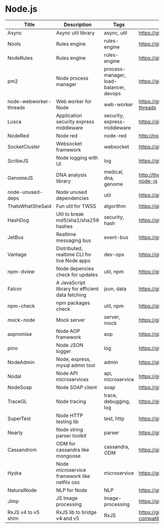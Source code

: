# Node.js

Title | Description | Tags | Link
------------ | ------------- | ---------- | --------------
Async | Async util library | async, util | https://github.com/caolan/async
Nools | Rules engine | rules-engine | https://github.com/C2FO/nools
NodeRules | Rules engine | rules-engine | https://github.com/mithunsatheesh/node-rules
pm2 | Node process manager | process-manager, load-balancer, devops | https://github.com/unitech/pm2
node-webworker-threads | Web worker for Node | web-worker | https://github.com/audreyt/node-webworker-threads
Lusca | Application security express middleware | security, express-middleware | https://github.com/krakenjs/lusca
NodeRed | Node red | node-red | http://nodered.org
SocketCluster | Websocket framework | websocket | https://github.com/SocketCluster/socketcluster
ScribeJS | Node logging with UI | log | https://github.com/bluejamesbond/Scribe.js
GenomeJS | DNA analysis library | medical, dna, genome | http://thejackalofjavascript.com/dna-analysis-node-js
node-unused-deps | Node unused dependencies | util | https://github.com/mirek/node-unused-deps
ThatsWhatSheSaid | Fun util for TWSS | algorithm | https://github.com/DanielRapp/twss.js
HashDog | Util to break md5/sha1/sha256 hashes | security, hash | https://github.com/logotype/hashdog
JetBus | Realtime messaging bus | event-bus | https://github.com/lipp/node-jet
Vantage | Distributed, realtime CLI for live Node apps | dev-ops | https://github.com/dthree/vantage
npm-dview | Node depencies check for updates | util, npm | https://github.com/skratchdot/npm-dview
Falcor | A JavaScript library for efficient data fetching | json, data | https://github.com/Netflix/falcor
npm-check | npm packages check | util, npm | https://github.com/dylang/npm-check
mock-node | Mock server | server, mock | https://github.com/ianunay/mock-node
aopromise | Node AOP framework | aop | https://github.com/manokovacs/aopromise
pino | Node JSON logger | log | https://github.com/pinojs/pino
NodeAdmin| Node, express, mysql admin tool | admin | https://github.com/nodeadmin/nodeadmin
Nodal | Node API microservices | api, microservice | https://github.com/keithwhor/nodal
NodeSoap | Node SOAP client | soap | https://github.com/vpulim/node-soap
TraceGL | Node tracing | trace, debugging, log | https://github.com/traceglMPL/tracegl
SuperTest | Node HTTP testing lib | test, http | https://github.com/visionmedia/supertest
Nearly | Node string parser toolkit | parser | https://github.com/Hardmath123/nearley
Cassandrom | ODM for cassandra like mongoose | cassandra, ODM | https://github.com/kiril-me/cassandrom
Hydra | Node microservice framework like netflix oss | microservice | https://github.com/flywheelsports/fwsp-hydra
NaturalNode | NLP for Node | NLP | https://github.com/NaturalNode/natural
Jimp | JS Image processing | Image-processing | https://github.com/oliver-moran/jimp
RxJS v4 to v5 shim | RxJS lib to bridge v4 and v5 | RxJS | https://github.com/jayphelps/rxjs-compatibility
